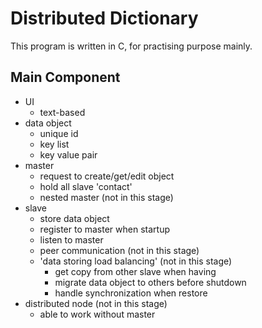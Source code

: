 # Distributed Dictionary
This program is written in C, for practising purpose mainly.

## Main Component
 - UI
    - text-based
 - data object
    - unique id
    - key list
    - key value pair
 - master
    - request to create/get/edit object
    - hold all slave 'contact'
    - nested master (not in this stage)
 - slave
    - store data object
    - register to master when startup
    - listen to master
    - peer communication (not in this stage)
    - 'data storing load balancing' (not in this stage)
       - get copy from other slave when having
       - migrate data object to others before shutdown
       - handle synchronization when restore
 - distributed node (not in this stage)
    - able to work without master
